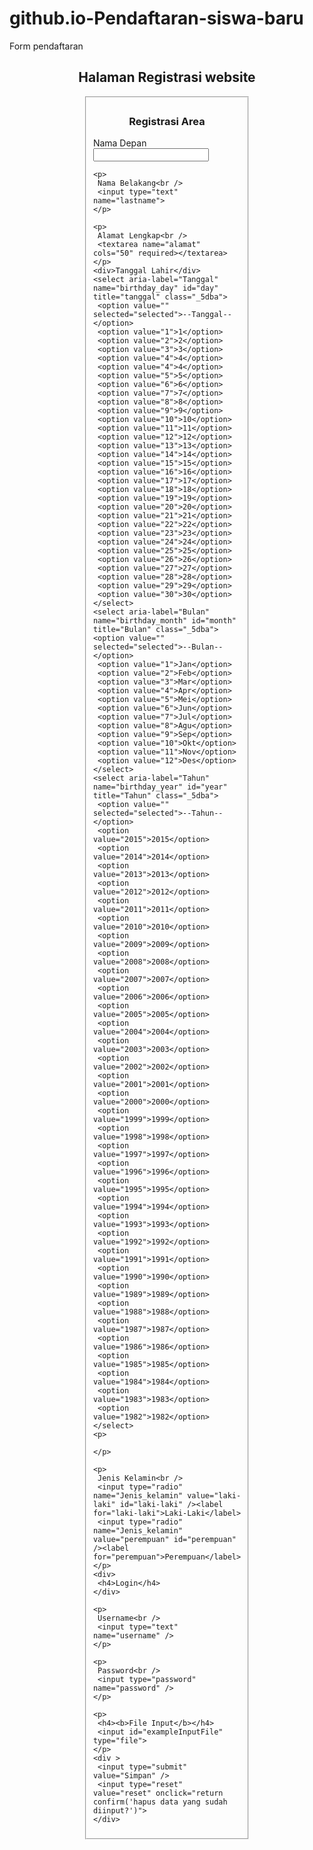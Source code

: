 # github.io-Pendaftaran-siswa-baru
Form pendaftaran
<!DOCTYPE html>
<html>
 <head>
  <title>Regis Website</title>
 </head>
 <body>
   <h2 align="center">Halaman  Registrasi website</h2>
  <fieldset style="width: 35%; margin: auto;">
   <div>
    <h3 align="center">Registrasi Area</h3>
    <div class="ui-grid-b ui-responsive"></div>
    <div class="ui-block-a"></div>
   </div>
   <form action="simpan.php" method="post">
    <p>
     Nama Depan<br />
     <input type="text" name="firstname" required />
    </p>

    <p>
     Nama Belakang<br />
     <input type="text" name="lastname">
    </p>

    <p>
     Alamat Lengkap<br />
     <textarea name="alamat" cols="50" required></textarea>
    </p>
    <div>Tanggal Lahir</div>
    <select aria-label="Tanggal" name="birthday_day" id="day" title="tanggal" class="_5dba">
     <option value="" selected="selected">--Tanggal--</option>
     <option value="1">1</option>
     <option value="2">2</option>
     <option value="3">3</option>
     <option value="4">4</option>
     <option value="4">4</option>
     <option value="5">5</option>
     <option value="6">6</option>
     <option value="7">7</option>
     <option value="8">8</option>
     <option value="9">9</option>
     <option value="10">10</option>
     <option value="11">11</option>
     <option value="12">12</option>
     <option value="13">13</option>
     <option value="14">14</option>
     <option value="15">15</option>
     <option value="16">16</option>
     <option value="17">17</option>
     <option value="18">18</option>
     <option value="19">19</option>
     <option value="20">20</option>
     <option value="21">21</option>
     <option value="22">22</option>
     <option value="23">23</option>
     <option value="24">24</option>
     <option value="25">25</option>
     <option value="26">26</option>
     <option value="27">27</option>
     <option value="28">28</option>
     <option value="29">29</option>
     <option value="30">30</option>
    </select>
    <select aria-label="Bulan" name="birthday_month" id="month" title="Bulan" class="_5dba">
    <option value="" selected="selected">--Bulan--</option>
     <option value="1">Jan</option>
     <option value="2">Feb</option>
     <option value="3">Mar</option>
     <option value="4">Apr</option>
     <option value="5">Mei</option>
     <option value="6">Jun</option>
     <option value="7">Jul</option>
     <option value="8">Agu</option>
     <option value="9">Sep</option>
     <option value="10">Okt</option>
     <option value="11">Nov</option>
     <option value="12">Des</option>
    </select>
    <select aria-label="Tahun" name="birthday_year" id="year" title="Tahun" class="_5dba">
     <option value="" selected="selected">--Tahun--</option>
     <option value="2015">2015</option>
     <option value="2014">2014</option>
     <option value="2013">2013</option>
     <option value="2012">2012</option>
     <option value="2011">2011</option>
     <option value="2010">2010</option>
     <option value="2009">2009</option>
     <option value="2008">2008</option>
     <option value="2007">2007</option>
     <option value="2006">2006</option>
     <option value="2005">2005</option>
     <option value="2004">2004</option>
     <option value="2003">2003</option>
     <option value="2002">2002</option>
     <option value="2001">2001</option>
     <option value="2000">2000</option>
     <option value="1999">1999</option>
     <option value="1998">1998</option>
     <option value="1997">1997</option>
     <option value="1996">1996</option>
     <option value="1995">1995</option>
     <option value="1994">1994</option>
     <option value="1993">1993</option>
     <option value="1992">1992</option>
     <option value="1991">1991</option>
     <option value="1990">1990</option>
     <option value="1989">1989</option>
     <option value="1988">1988</option>
     <option value="1987">1987</option>
     <option value="1986">1986</option>
     <option value="1985">1985</option>
     <option value="1984">1984</option>
     <option value="1983">1983</option>
     <option value="1982">1982</option>
    </select>
    <p>
     
    </p>

    <p>
     Jenis Kelamin<br />
     <input type="radio" name="Jenis_kelamin" value="laki-laki" id="laki-laki" /><label for="laki-laki">Laki-Laki</label>
     <input type="radio" name="Jenis_kelamin" value="perempuan" id="perempuan" /><label for="perempuan">Perempuan</label>
    </p>
    <div>
     <h4>Login</h4>
    </div>

    <p>
     Username<br />
     <input type="text" name="username" />
    </p>

    <p>
     Password<br />
     <input type="password" name="password" />
    </p>

    <p>
     <h4><b>File Input</b></h4>
     <input id="exampleInputFile" type="file">
    </p>
    <div >
     <input type="submit" value="Simpan" />
     <input type="reset" value="reset" onclick="return confirm('hapus data yang sudah diinput?')">
    </div>
   </form>
  </fieldset>
 </body>
</html>
